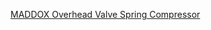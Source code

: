 [MADDOX Overhead Valve Spring Compressor](https://www.harborfreight.com/overhead-valve-spring-compressor-59343.html)
